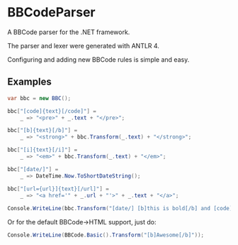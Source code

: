 BBCodeParser
============

A BBCode parser for the .NET framework.

The parser and lexer were generated with ANTLR 4.

Configuring and adding new BBCode rules is simple and easy.

Examples
--------

```csharp
var bbc = new BBC();

bbc["[code]{text}[/code]"] =
	_ => "<pre>" + _.text + "</pre>";

bbc["[b]{text}[/b]"] =
	_ => "<strong>" + bbc.Transform(_.text) + "</strong>";

bbc["[i]{text}[/i]"] =
	_ => "<em>" + bbc.Transform(_.text) + "</em>";

bbc["[date/]"] =
	_ => DateTime.Now.ToShortDateString();

bbc["[url={url}]{text}[/url]"] =
	_ => "<a href='" + _.url + "'>" + _.text + "</a>";
	
Console.WriteLine(bbc.Transform("[date/] [b]this is bold[/b] and [code]this is [b]code[/b][/code]\nand this is [b]bold [i]italic[/i][/b]\n[url='http://google.com']test[/url]"));
```

Or for the default BBCode->HTML support, just do:

```csharp
Console.WriteLine(BBCode.Basic().Transform("[b]Awesome[/b]"));
```
